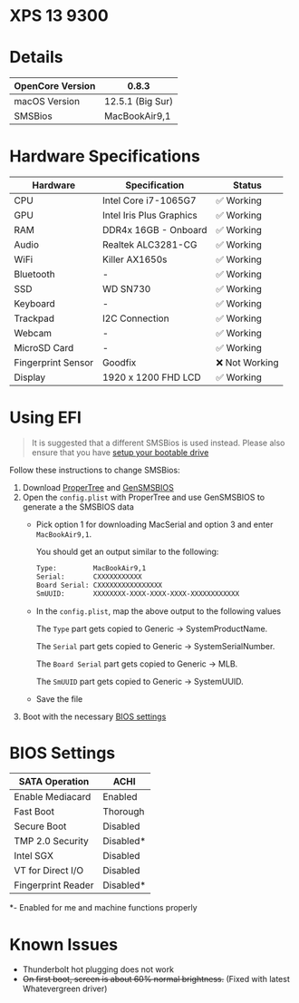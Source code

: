 # XPS 13 9300

# Details

| OpenCore Version | 0.8.3 |
| --- | --- |
| macOS Version | 12.5.1 (Big Sur) |
| SMSBios | MacBookAir9,1 |

# Hardware Specifications

| Hardware | Specification | Status |
| --- | --- | --- |
| CPU | Intel Core i7-1065G7 | ✅ Working |
| GPU | Intel Iris Plus Graphics | ✅ Working |
| RAM | DDR4x 16GB - Onboard  | ✅ Working |
| Audio | Realtek ALC3281-CG | ✅ Working |
| WiFi | Killer AX1650s | ✅ Working |
| Bluetooth | - | ✅ Working |
| SSD | WD SN730 | ✅ Working |
| Keyboard | - | ✅ Working |
| Trackpad | I2C Connection | ✅ Working |
| Webcam | - | ✅ Working |
| MicroSD Card | - | ✅ Working |
| Fingerprint Sensor | Goodfix | ❌ Not Working |
| Display | 1920 x 1200 FHD LCD | ✅ Working |

# Using EFI

> It is suggested that a different SMSBios is used instead. Please also ensure that you have [setup your bootable drive](https://dortania.github.io/OpenCore-Install-Guide/installer-guide/)
> 

Follow these instructions to change SMSBios:

1. Download [ProperTree](https://github.com/corpnewt/ProperTree/archive/refs/heads/master.zip) and [GenSMSBIOS](https://github.com/corpnewt/GenSMBIOS/archive/refs/heads/master.zip)
2. Open the `config.plist` with ProperTree and use GenSMSBIOS to generate a the SMSBIOS data 
    - Pick option 1 for downloading MacSerial and option 3 and enter `MacBookAir9,1`.
        
        You should get an output similar to the following:
        
        ```bash
        Type:         MacBookAir9,1
        Serial:       CXXXXXXXXXXX
        Board Serial: CXXXXXXXXXXXXXXXX
        SmUUID:       XXXXXXXX-XXXX-XXXX-XXXX-XXXXXXXXXXXX
        ```
        
    - In the `config.plist`, map the above output to the following values
        
        The `Type` part gets copied to Generic → SystemProductName.
        
        The `Serial` part gets copied to Generic → SystemSerialNumber.
        
        The `Board Serial` part gets copied to Generic → MLB.
        
        The `SmUUID` part gets copied to Generic → SystemUUID.
        
    - Save the file
3. Boot with the necessary [BIOS settings](#BIOS-Settings)

# BIOS Settings

| SATA Operation | ACHI |
| --- | --- |
| Enable Mediacard | Enabled |
| Fast Boot | Thorough |
| Secure Boot | Disabled |
| TMP 2.0 Security | Disabled* |
| Intel SGX | Disabled |
| VT for Direct I/O | Disabled |
| Fingerprint Reader | Disabled* |

*- Enabled for me and machine functions properly

# Known Issues

- Thunderbolt hot plugging does not work
- ~~On first boot, screen is about 60% normal brightness.~~ (Fixed with latest Whatevergreen driver)